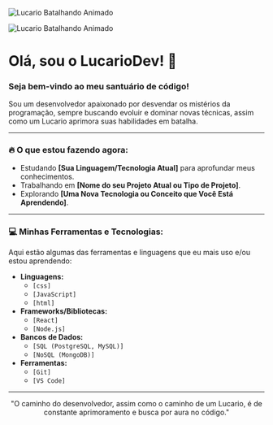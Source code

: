 ![Lucario Batalhando Animado](https://media2.giphy.com/media/v1.Y2lkPTc5MGI3NjExM29jMWl0M2Y5dXB2dnV1djdmbmY0Y3I5MG5ic212czJtbzF4Zno1biZlcD12MV9pbnRlcm5hbF9naWZfYnlfaWQmY3Q9Zw/5sogKRJpjbnjxr0kiQ/giphy.gif)

![Lucario Batalhando Animado](https://media2.giphy.com/media/v1.Y2lkPTc5MGI3NjExenl0Z2F6aW43N29sdzZmYWl6YjZuNzNjY2RoNDIwbjA4NTVkdjRvMyZlcD12MV9pbnRlcm5hbF9naWZfYnlfaWQmY3Q9Zw/mdhj3rmx5OsJTsSps0/giphy.gif)

# Olá, sou o LucarioDev! 👋

### Seja bem-vindo ao meu santuário de código!

Sou um desenvolvedor apaixonado por desvendar os mistérios da programação, sempre buscando evoluir e dominar novas técnicas, assim como um Lucario aprimora suas habilidades em batalha.

---

### 🔥 O que estou fazendo agora:

-   Estudando **[Sua Linguagem/Tecnologia Atual]** para aprofundar meus conhecimentos.
-   Trabalhando em **[Nome do seu Projeto Atual ou Tipo de Projeto]**.
-   Explorando **[Uma Nova Tecnologia ou Conceito que Você Está Aprendendo]**.

---

### 💻 Minhas Ferramentas e Tecnologias:

Aqui estão algumas das ferramentas e linguagens que eu mais uso e/ou estou aprendendo:

* **Linguagens:**
    * `[css]`
    * `[JavaScript]`
    * `[html]`
* **Frameworks/Bibliotecas:**
    * `[React]`
    * `[Node.js]`
* **Bancos de Dados:**
    * `[SQL (PostgreSQL, MySQL)]`
    * `[NoSQL (MongoDB)]`
* **Ferramentas:**
    * `[Git]`
    * `[VS Code]`
---
<p align="center">
  "O caminho do desenvolvedor, assim como o caminho de um Lucario, é de constante aprimoramento e busca por aura no código."
